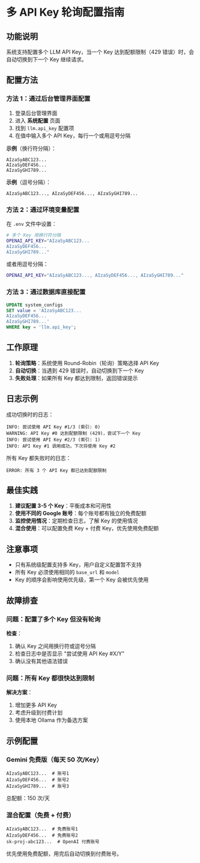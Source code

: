 # 多 API Key 轮询配置指南

## 功能说明

系统支持配置多个 LLM API Key，当一个 Key 达到配额限制（429 错误）时，会自动切换到下一个 Key 继续请求。

## 配置方法

### 方法 1：通过后台管理界面配置

1. 登录后台管理界面
2. 进入 **系统配置** 页面
3. 找到 `llm.api_key` 配置项
4. 在值中输入多个 API Key，每行一个或用逗号分隔

**示例**（换行符分隔）：
```
AIzaSyABC123...
AIzaSyDEF456...
AIzaSyGHI789...
```

**示例**（逗号分隔）：
```
AIzaSyABC123..., AIzaSyDEF456..., AIzaSyGHI789...
```

### 方法 2：通过环境变量配置

在 `.env` 文件中设置：

```bash
# 多个 Key 用换行符分隔
OPENAI_API_KEY="AIzaSyABC123...
AIzaSyDEF456...
AIzaSyGHI789..."
```

或者用逗号分隔：

```bash
OPENAI_API_KEY="AIzaSyABC123..., AIzaSyDEF456..., AIzaSyGHI789..."
```

### 方法 3：通过数据库直接配置

```sql
UPDATE system_configs 
SET value = 'AIzaSyABC123...
AIzaSyDEF456...
AIzaSyGHI789...'
WHERE key = 'llm.api_key';
```

## 工作原理

1. **轮询策略**：系统使用 Round-Robin（轮询）策略选择 API Key
2. **自动切换**：当遇到 429 错误时，自动切换到下一个 Key
3. **失败处理**：如果所有 Key 都达到限制，返回错误提示

## 日志示例

成功切换时的日志：

```
INFO: 尝试使用 API Key #1/3 (索引: 0)
WARNING: API Key #0 达到配额限制 (429)，尝试下一个 Key
INFO: 尝试使用 API Key #2/3 (索引: 1)
INFO: API Key #1 调用成功，下次将使用 Key #2
```

所有 Key 都失败时的日志：

```
ERROR: 所有 3 个 API Key 都已达到配额限制
```

## 最佳实践

1. **建议配置 3-5 个 Key**：平衡成本和可用性
2. **使用不同的 Google 账号**：每个账号都有独立的免费配额
3. **监控使用情况**：定期检查日志，了解 Key 的使用情况
4. **混合使用**：可以配置免费 Key + 付费 Key，优先使用免费配额

## 注意事项

- 只有系统级配置支持多 Key，用户自定义配置暂不支持
- 所有 Key 必须使用相同的 `base_url` 和 `model`
- Key 的顺序会影响使用优先级，第一个 Key 会被优先使用

## 故障排查

### 问题：配置了多个 Key 但没有轮询

**检查**：
1. 确认 Key 之间用换行符或逗号分隔
2. 检查日志中是否显示 "尝试使用 API Key #X/Y"
3. 确认没有其他语法错误

### 问题：所有 Key 都很快达到限制

**解决方案**：
1. 增加更多 API Key
2. 考虑升级到付费计划
3. 使用本地 Ollama 作为备选方案

## 示例配置

### Gemini 免费版（每天 50 次/Key）

```
AIzaSyABC123...  # 账号1
AIzaSyDEF456...  # 账号2
AIzaSyGHI789...  # 账号3
```

总配额：150 次/天

### 混合配置（免费 + 付费）

```
AIzaSyABC123...  # 免费账号1
AIzaSyDEF456...  # 免费账号2
sk-proj-abc123...  # OpenAI 付费账号
```

优先使用免费配额，用完后自动切换到付费账号。

